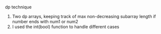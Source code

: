 dp technique
1. Two dp arrays, ​keeping track of max non-decreasing subarray length if number ends with num1 or num2
2. I used the int(bool) function to handle different cases
